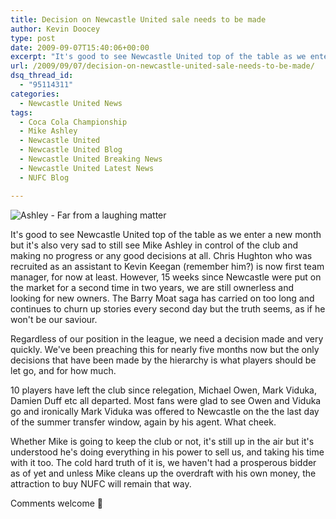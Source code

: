 ```yaml
---
title: Decision on Newcastle United sale needs to be made
author: Kevin Doocey
type: post
date: 2009-09-07T15:40:06+00:00
excerpt: "It's good to see Newcastle United top of the table as we enter a new month but it's also very sad to still .."
url: /2009/09/07/decision-on-newcastle-united-sale-needs-to-be-made/
dsq_thread_id:
  - "95114311"
categories:
  - Newcastle United News
tags:
  - Coca Cola Championship
  - Mike Ashley
  - Newcastle United
  - Newcastle United Blog
  - Newcastle United Breaking News
  - Newcastle United Latest News
  - NUFC Blog

---
```

![Ashley - Far from a laughing matter](http://static.guim.co.uk/sys-images/Football/Clubs/Club_Home/2009/8/18/1250597290170/Barry-Moat-Mike-Ashley-001.jpg)

It's good to see Newcastle United top of the table as we enter a new month but it's also very sad to still see Mike Ashley in control of the club and making no progress or any good decisions at all. Chris Hughton who was recruited as an assistant to Kevin Keegan (remember him?) is now first team manager, for now at least. However, 15 weeks since Newcastle were put on  the market for a second time in two years, we are still ownerless and looking for new owners. The Barry Moat saga has carried on too long and continues to churn up stories every second day but the truth seems, as if he won't be our saviour.

Regardless of our position in the league, we need a decision made and very quickly. We've been preaching this for nearly five months now but the only decisions that have been made by the hierarchy is what players should be let go, and for how much.

10 players have left the club since relegation, Michael Owen, Mark Viduka, Damien Duff etc all departed. Most fans were glad to see Owen and Viduka go and ironically Mark Viduka was offered to Newcastle on the the last day of the summer transfer window, again by his agent. What cheek.

Whether Mike is going to keep the club or not, it's still up in the air but it's understood he's doing everything in his power to sell us, and taking his time with it too. The cold hard truth of it is, we haven't had a prosperous bidder as of yet and unless Mike cleans up the overdraft with his own money, the attraction to buy NUFC will remain that way.

Comments welcome 🙂
